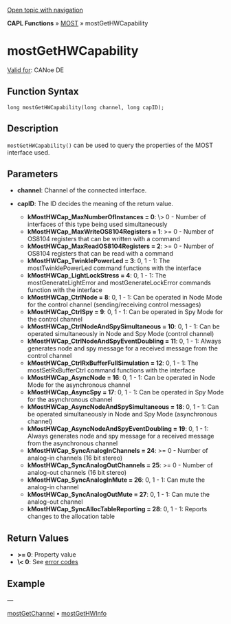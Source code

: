 [Open topic with navigation](../../../../../CANoeDEFamily.htm#Topics/CAPLFunctions/MOST/Functions/CAPLfunctionMOSTGetHWCapability.md)

**CAPL Functions** » [MOST](../CAPLfunctionsMOSTOverview.md) » mostGetHWCapability

# mostGetHWCapability

[Valid for](../../../Shared/FeatureAvailability.md): CANoe DE

## Function Syntax

```plaintext
long mostGetHWCapability(long channel, long capID);
```

## Description

`mostGetHWCapability()` can be used to query the properties of the MOST interface used.

## Parameters

- **channel**: Channel of the connected interface.
- **capID**: The ID decides the meaning of the return value.

  - **kMostHWCap_MaxNumberOfInstances \= 0**: \\\> 0 - Number of interfaces of this type being used simultaneously
  - **kMostHWCap_MaxWriteOS8104Registers \= 1**: \>\= 0 - Number of OS8104 registers that can be written with a command
  - **kMostHWCap_MaxReadOS8104Registers \= 2**: \>\= 0 - Number of OS8104 registers that can be read with a command
  - **kMostHWCap_TwinklePowerLed \= 3**: 0, 1 - 1: The mostTwinklePowerLed command functions with the interface
  - **kMostHWCap_LightLockStress \= 4**: 0, 1 - 1: The mostGenerateLightError and mostGenerateLockError commands function with the interface
  - **kMostHWCap_CtrlNode \= 8**: 0, 1 - 1: Can be operated in Node Mode for the control channel (sending/receiving control messages)
  - **kMostHWCap_CtrlSpy \= 9**: 0, 1 - 1: Can be operated in Spy Mode for the control channel
  - **kMostHWCap_CtrlNodeAndSpySimultaneous \= 10**: 0, 1 - 1: Can be operated simultaneously in Node and Spy Mode (control channel)
  - **kMostHWCap_CtrlNodeAndSpyEventDoubling \= 11**: 0, 1 - 1: Always generates node and spy message for a received message from the control channel
  - **kMostHWCap_CtrlRxBufferFullSimulation \= 12**: 0, 1 - 1: The mostSetRxBufferCtrl command functions with the interface
  - **kMostHWCap_AsyncNode \= 16**: 0, 1 - 1: Can be operated in Node Mode for the asynchronous channel
  - **kMostHWCap_AsyncSpy \= 17**: 0, 1 - 1: Can be operated in Spy Mode for the asynchronous channel
  - **kMostHWCap_AsyncNodeAndSpySimultaneous \= 18**: 0, 1 - 1: Can be operated simultaneously in Node and Spy Mode (asynchronous channel)
  - **kMostHWCap_AsyncNodeAndSpyEventDoubling \= 19**: 0, 1 - 1: Always generates node and spy message for a received message from the asynchronous channel
  - **kMostHWCap_SyncAnalogInChannels \= 24**: \>\= 0 - Number of analog-in channels (16 bit stereo)
  - **kMostHWCap_SyncAnalogOutChannels \= 25**: \>\= 0 - Number of analog-out channels (16 bit stereo)
  - **kMostHWCap_SyncAnalogInMute \= 26**: 0, 1 - 1: Can mute the analog-in channel
  - **kMostHWCap_SyncAnalogOutMute \= 27**: 0, 1 - 1: Can mute the analog-out channel
  - **kMostHWCap_SyncAllocTableReporting \= 28**: 0, 1 - 1: Reports changes to the allocation table

## Return Values

- **\>\= 0**: Property value
- **\\\< 0**: See [error codes](../CAPLfunctionsMOSTErrorCodes.md)

## Example

—

[mostGetChannel](CAPLfunctionMOSTGetChannel.md) • [mostGetHWInfo](CAPLfunctionMOSTGetHWInfo.md)
